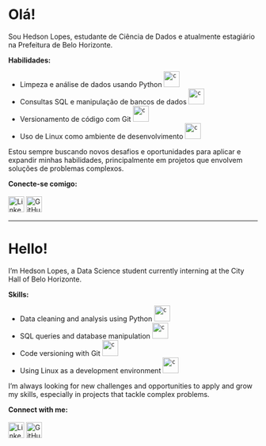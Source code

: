 # Olá!

Sou Hedson Lopes, estudante de Ciência de Dados e atualmente estagiário na Prefeitura de Belo Horizonte.<br>

**Habilidades:**

-   Limpeza e análise de dados usando Python  <code><img height="32" src="https://img.icons8.com/?size=100&id=l75OEUJkPAk4&format=png&color=000000" alt="c"/></code>
-   Consultas SQL e manipulação de bancos de dados  <code><img height="32" src="https://img.icons8.com/?size=100&id=42904&format=png&color=000000" alt="c"/></code>
-   Versionamento de código com Git  <code><img height="32" src="https://img.icons8.com/?size=100&id=20906&format=png&color=000000" alt="c"/></code>
-   Uso de Linux como ambiente de desenvolvimento  <code><img height="32" src="https://img.icons8.com/?size=100&id=17842&format=png&color=000000" alt="c"/></code>

Estou sempre buscando novos desafios e oportunidades para aplicar e expandir minhas habilidades, principalmente em projetos que envolvem soluções de problemas complexos.

**Conecte-se comigo:**<br><br>
<a href="https://www.linkedin.com/in/redsonlopez/"><img height="32" src="https://img.icons8.com/?size=100&id=13930&format=png&color=000000" alt="LinkedIn"/></a>  <a href="https://github.com/redsonlopez/"><img height="32" src="https://img.icons8.com/?size=100&id=efFfwotdkiU5&format=png&color=000000" alt="GitHub"/></a>

----------

# Hello!

I’m Hedson Lopes, a Data Science student currently interning at the City Hall of Belo Horizonte.<br>

**Skills:**

-   Data cleaning and analysis using Python <code><img height="32" src="https://img.icons8.com/?size=100&id=l75OEUJkPAk4&format=png&color=000000" alt="c"/></code>
-   SQL queries and database manipulation <code><img height="32" src="https://img.icons8.com/?size=100&id=42904&format=png&color=000000" alt="c"/></code>
-   Code versioning with Git <code><img height="32" src="https://img.icons8.com/?size=100&id=20906&format=png&color=000000" alt="c"/></code>
-   Using Linux as a development environment <code><img height="32" src="https://img.icons8.com/?size=100&id=17842&format=png&color=000000" alt="c"/></code>

I’m always looking for new challenges and opportunities to apply and grow my skills, especially in projects that tackle complex problems.

**Connect with me:**<br><br>
<a href="https://www.linkedin.com/in/redsonlopez/"><img height="32" src="https://img.icons8.com/?size=100&id=13930&format=png&color=000000" alt="LinkedIn"/></a> <a href="https://github.com/redsonlopez/"><img height="32" src="https://img.icons8.com/?size=100&id=efFfwotdkiU5&format=png&color=000000" alt="GitHub"/></a>

